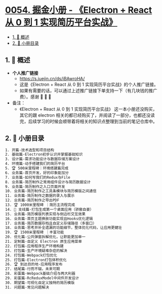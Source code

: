 # [0054. 掘金小册 - 《Electron + React 从 0 到 1 实现简历平台实战》](https://github.com/tnotesjs/TNotes.electron/tree/main/notes/0054.%20%E6%8E%98%E9%87%91%E5%B0%8F%E5%86%8C%20-%20%E3%80%8AElectron%20%2B%20React%20%E4%BB%8E%200%20%E5%88%B0%201%20%E5%AE%9E%E7%8E%B0%E7%AE%80%E5%8E%86%E5%B9%B3%E5%8F%B0%E5%AE%9E%E6%88%98%E3%80%8B)

<!-- region:toc -->

- [1. 📝 概述](#1--概述)
- [2. 📒 小册目录](#2--小册目录)

<!-- endregion:toc -->

## 1. 📝 概述

- **个人推广链接**
  - https://s.juejin.cn/ds/iBAwroHA/
  - 这是《Electron + React 从 0 到 1 实现简历平台实战》的个人推广链接。
  - 如果有需要的话，可以通过上述推广链接下单支持一下（有几块钱的推广费）。感谢 🙏 🙏 🙏
- 备注：
  - 《Electron + React 从 0 到 1 实现简历平台实战》 这一本小册还没购买，其它的跟 electron 相关的都已经购买了，并阅读了一部分，也都还没读完，后续学习的时候会顺带着将相关的知识点整理到当前的笔记仓库中。

## 2. 📒 小册目录

```txt
1. 开篇-技术选型和项目结构
2. 基础篇-Electron初步认识并掌握基础知识
3. 设计篇-需求功能设计与数据存储方案设计
4. 环境篇-动手搭建我们的简历平台
5. 🏆 500米里程碑｜环境搭建篇完成
6. 业务篇-首页开发，好的印象能加分
7. 业务篇-如何写我们的Redux与File
8. 业务篇-简历制作之常用组件设计与简历数据设计
9. 业务篇-简历制作之入口页面开发
10. 业务篇-简历制作之工具条模块与简历模版之间通信
11. 业务篇-简历制作之数据的录入与展示
12. 业务篇-简历制作之导出PDF
13. 🏆 1000米里程碑 ｜简历主流程完成
14. 🐼 支线篇-打包生成第一个桌面应用（骄傲自豪）
15. 业务篇-简历模版列表实现与侧边栏交互效果
16. 业务篇-首页主题换肤功能实现且Hooks优化逻辑
17. 业务篇-简历数据存档且自定义存储路径（多窗口）
18. 业务篇-思考并补全遗漏的功能细节，整体优化代码，让应用更健壮
19. 🏆 1500米里程碑 ｜丰富功能
20. 优化篇-公共弹窗拆解优化，让职能更加单一
21. 定制篇-自定义 Electron 原生应用菜单
22. 打包篇-应用程序生产环境构建
23. 打包篇-生产环境疑难杂症的解决
24. 打包篇-Webpack打包优化
25. 打包篇-Electron打包体积优化
26. 🏆 到达目的地-应用程序发布
27. 结尾篇-行而不辍，未来可期
28. 彩蛋篇-Webpack基础介绍与两大利器
29. 彩蛋篇-RcReduxModel中间件开发设计
30. 期望篇-可视化自定义独特的简历模版
31. 问题篇-常见问题解决
```
